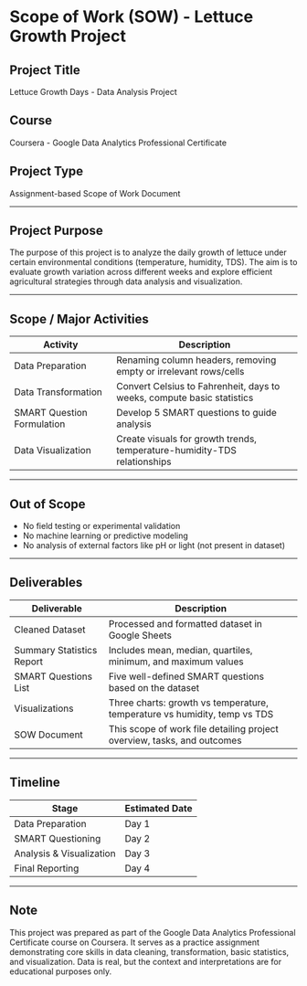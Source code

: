 # Scope of Work (SOW) - Lettuce Growth Project

## Project Title

Lettuce Growth Days - Data Analysis Project

## Course

Coursera - Google Data Analytics Professional Certificate

## Project Type

Assignment-based Scope of Work Document

---

## Project Purpose

The purpose of this project is to analyze the daily growth of lettuce under certain environmental conditions (temperature, humidity, TDS). The aim is to evaluate growth variation across different weeks and explore efficient agricultural strategies through data analysis and visualization.

---

## Scope / Major Activities

| Activity                   | Description                                                              |
| -------------------------- | ------------------------------------------------------------------------ |
| Data Preparation           | Renaming column headers, removing empty or irrelevant rows/cells         |
| Data Transformation        | Convert Celsius to Fahrenheit, days to weeks, compute basic statistics   |
| SMART Question Formulation | Develop 5 SMART questions to guide analysis                              |
| Data Visualization         | Create visuals for growth trends, temperature-humidity-TDS relationships |

---

## Out of Scope

* No field testing or experimental validation
* No machine learning or predictive modeling
* No analysis of external factors like pH or light (not present in dataset)

---

## Deliverables

| Deliverable               | Description                                                               |
| ------------------------- | ------------------------------------------------------------------------- |
| Cleaned Dataset           | Processed and formatted dataset in Google Sheets                          |
| Summary Statistics Report | Includes mean, median, quartiles, minimum, and maximum values             |
| SMART Questions List      | Five well-defined SMART questions based on the dataset                    |
| Visualizations            | Three charts: growth vs temperature, temperature vs humidity, temp vs TDS |
| SOW Document              | This scope of work file detailing project overview, tasks, and outcomes   |

---

## Timeline

| Stage                    | Estimated Date |
| ------------------------ | -------------- |
| Data Preparation         | Day 1          |
| SMART Questioning        | Day 2          |
| Analysis & Visualization | Day 3          |
| Final Reporting          | Day 4          |

---

## Note

This project was prepared as part of the Google Data Analytics Professional Certificate course on Coursera. It serves as a practice assignment demonstrating core skills in data cleaning, transformation, basic statistics, and visualization. Data is real, but the context and interpretations are for educational purposes only.
